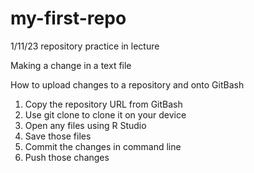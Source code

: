 # my-first-repo
1/11/23 repository practice in lecture

Making a change in a text file

How to upload changes to a repository and onto GitBash
1. Copy the repository URL from GitBash
2. Use git clone to clone it on your device
3. Open any files using R Studio
4. Save those files
5. Commit the changes in command line
6. Push those changes